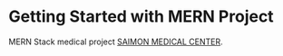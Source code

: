 # Getting Started with MERN Project

MERN Stack medical project [SAIMON MEDICAL CENTER](saimon-health-cear.web.app/).
